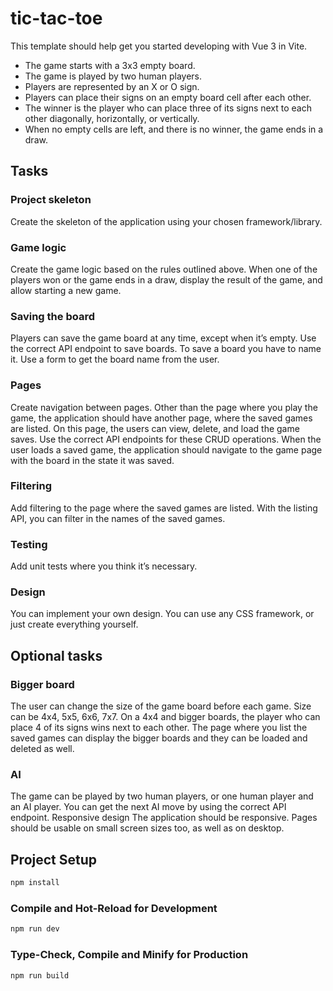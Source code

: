 # tic-tac-toe

This template should help get you started developing with Vue 3 in Vite.

- The game starts with a 3x3 empty board.
- The game is played by two human players.
- Players are represented by an X or O sign.
- Players can place their signs on an empty board cell after each other.
- The winner is the player who can place three of its signs next to each other
  diagonally, horizontally, or vertically.
- When no empty cells are left, and there is no winner, the game ends in a draw.

## Tasks
### Project skeleton
Create the skeleton of the application using your chosen framework/library.
### Game logic
Create the game logic based on the rules outlined above. When one of the players won or
the game ends in a draw, display the result of the game, and allow starting a new game.
### Saving the board
Players can save the game board at any time, except when it’s empty. Use the correct API
endpoint to save boards. To save a board you have to name it. Use a form to get the board
name from the user.
### Pages
Create navigation between pages. Other than the page where you play the game, the
application should have another page, where the saved games are listed. On this page, the
users can view, delete, and load the game saves. Use the correct API endpoints for these
CRUD operations. When the user loads a saved game, the application should navigate to
the game page with the board in the state it was saved.
### Filtering
Add filtering to the page where the saved games are listed. With the listing API, you can filter
in the names of the saved games.
### Testing
Add unit tests where you think it’s necessary.
### Design
You can implement your own design. You can use any CSS framework, or just create
everything yourself.

## Optional tasks
### Bigger board
The user can change the size of the game board before each game. Size can be 4x4, 5x5,
6x6, 7x7.
On a 4x4 and bigger boards, the player who can place 4 of its signs wins next to each
other.
The page where you list the saved games can display the bigger boards and they can
be loaded and deleted as well.
### AI
The game can be played by two human players, or one human player and an AI player. You
can get the next AI move by using the correct API endpoint.
Responsive design
The application should be responsive. Pages should be usable on small screen sizes too, as
well as on desktop.

## Project Setup

```sh
npm install
```

### Compile and Hot-Reload for Development

```sh
npm run dev
```

### Type-Check, Compile and Minify for Production

```sh
npm run build
```
